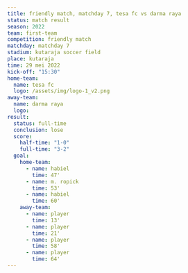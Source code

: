 ```yaml
---
title: friendly match, matchday 7, tesa fc vs darma raya
status: match result
season: 2022
team: first-team
competition: friendly match
matchday: matchday 7
stadium: kutaraja soccer field
place: kutaraja
time: 29 mei 2022
kick-off: "15:30"
home-team:
  name: tesa fc
  logo: /assets/img/logo-1_v2.png
away-team:
  name: darma raya
  logo: 
result:
  status: full-time
  conclusion: lose
  score:
    half-time: "1-0"
    full-time: "3-2"
  goal:
    home-team:
      - name: habiel
        time: 47'
      - name: m. ropick
        time: 53'
      - name: habiel
        time: 60'
    away-team:
      - name: player
        time: 13'
      - name: player
        time: 21'
      - name: player
        time: 58'
      - name: player
        time: 64'
---
```

